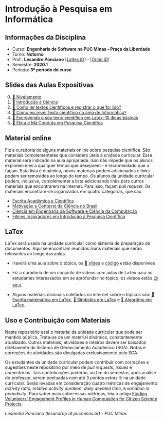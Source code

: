 # Introdução à Pesquisa em Informática 

## Informações da Disciplina
* Curso: **Engenharia de Software na PUC Minas - Praça da Liberdade**
* Turno: **Noturno**
* Prof.: **Lesandro Ponciano**  [[Lattes iD](http://lattes.cnpq.br/2211388362277178)] - [[Orcid iD](http://orcid.org/0000-0002-5724-0094)]
* Semestre: **2020.1**
* Período: **3º período do curso**

## Slides das Aulas Expositivas
0. [:notebook: Nivelamento](https://github.com/lesandrop/Introd-Pesq-Informatica/blob/master/01-SlidesDasAulas/IPI-00-Nivelamento.pdf)
1. [:notebook: Introdução à Ciência](https://github.com/lesandrop/Introd-Pesq-Informatica/blob/master/01-SlidesDasAulas/IPI-01-Introdu%C3%A7%C3%A3o%C3%80Ci%C3%AAncia.pdf)
1. [:notebook: Como ler textos científicos e registrar o que foi lido?](https://github.com/lesandrop/Introd-Pesq-Informatica/blob/master/01-SlidesDasAulas/IPI-02-ComoLerTextosCient%C3%ADficos.pdf)
1. [:notebook: Como escrever texto científico na área de Informática?](https://github.com/lesandrop/Introd-Pesq-Informatica/blob/master/01-SlidesDasAulas/IPI-03-Orienta%C3%A7%C3%B5esDeEscritaCientifica.pdf)
1. [:notebook: Escrevendo o seu texto científico em Latex: 10 dicas básicas](https://github.com/lesandrop/Introd-Pesq-Informatica/blob/master/01-SlidesDasAulas/IPI-04-Come%C3%A7andoAUsarLatex.pdf)
1. [:notebook: Ética e Má Conduta em Pesquisa Científica](https://github.com/lesandrop/Introd-Pesq-Informatica/blob/master/01-SlidesDasAulas/IPI-05-CondutaEtica.pdf)

## Material online
Fiz a curadoria de alguns materiais online sobre pesquisa científica. São materiais complementares que considero úteis à unidade curricular. Esse material será indicado na aula apropriada. Isso não impede que os alunos explorem eles a qualquer tempo que desejarem -  é recomendado que o façam. Esta lista é dinâmica, novos materiais podem adicionados e links podem ser removidos ao longo do tempo. Os alunos da unidade curricular podem, inclusive, complementar a lista adicionando links para outros materiais que encontrarem na Internet. Para isso, façam _pull request_. Os materiais encontram-se organizados em quatro categorias, que são:
* [Escrita Acadêmica e Científica](https://github.com/lesandrop/Introd-Pesq-Informatica/blob/master/00a-MaterialOnline/Links-EscritaAcad%C3%AAmicaCient%C3%ADfica.md)
* [Motivação e Contexto da Ciência no Brasil](https://github.com/lesandrop/Introd-Pesq-Informatica/blob/master/00a-MaterialOnline/Links-Motiva%C3%A7%C3%A3oECienciaNoBrasil.md)
* [Ciência em Engenharia de Software e Ciência da Computação](https://github.com/lesandrop/Introd-Pesq-Informatica/blob/master/00a-MaterialOnline/Links-SoftwareECi%C3%AAncia.md)
* [Filmes Inspiradores em Introdução à Pesquisa Científica](https://github.com/lesandrop/Introd-Pesq-Informatica/blob/master/00a-MaterialOnline/Links-Filmes.md)


## LaTex

LaTex será usado na unidade curricular como sistema de preparação de documentos. Aqui se encontram reunidos aluns materiais que serão relevantes ao longo das aulas.

* Haverá uma aula sobre o tópico, os [:notebook: slides](https://github.com/lesandrop/Introd-Pesq-Informatica/blob/master/01-SlidesDasAulas/IPI-04-Come%C3%A7andoAUsarLatex.pdf) e [código](https://github.com/lesandrop/Introd-Pesq-Informatica/tree/master/02-TrabalhosHandsOnOficinas/OficinaLatex) estão disponívies

* Fiz a curadoria de um conjunto de vídeos com aulas de LaTex para os estudantes interessados em se aprofundar no tópico, os vídeos estão [:tv: aqui](https://github.com/lesandrop/Introd-Pesq-Informatica/blob/master/05-Ferramentas/Latex-Videos.md).

* Alguns materiais dicionais coletados na internet sobre o tópicos são: [:notebook:Escrita matemática em LaTex](https://github.com/lesandrop/Introd-Pesq-Informatica/blob/master/05-Ferramentas/Latex-Math.pdf), [:notebook: Símbolos em LaTex](https://github.com/lesandrop/Introd-Pesq-Informatica/blob/master/05-Ferramentas/Latex-Symbols-a4.pdf) e [:notebook: Algoritmo em LaTex](https://github.com/lesandrop/Introd-Pesq-Informatica/blob/master/05-Ferramentas/Latex-algorithm2e.pdf).


## Uso e Contribuição com Materiais

Neste repositório está o material da unidade curricular que pode ser mantido público. Trata-se de um material dinâmico, constantemente atualizado. Outros materiais, atividades e roteiros devem ser baixados diretamente do Sistema de Gerenciamento Acadêmico (SGA). Notas e correções de atividades são divulgadas exclusivamente pelo SGA. 

Os estudantes da unidade curricular podem contribuir com correções e sugestões neste repositório por meio de _pull requests_, _issues_ e _comentários_. Tais contribuições poderão, ao fim do semestre, após análise do professor, serem pontuadas com até 3 pontos extras :nerd_face: na unidade curricular. Serão levadas em consideração quatro métricas de engajamento: _activity ratio_, _relative activity duration_, _daily devoted time_, e _variation in periodicity_. Para saber mais sobre essas métricas, leia o artigo [Finding Volunteers' Engagement Profiles in Human Computation for Citizen Science Projects](http://dx.doi.org/10.15346/hc.v1i2.12).


_Lesandro Ponciano (lesandrop at pucminas.br) - PUC Minas_
